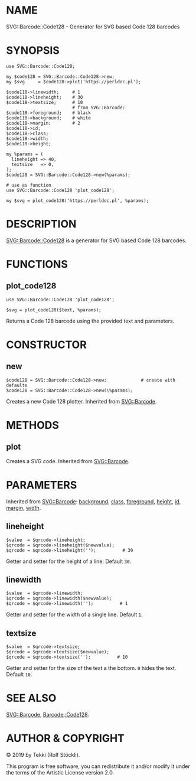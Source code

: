 # NAME

SVG::Barcode::Code128 - Generator for SVG based Code 128 barcodes

# SYNOPSIS

    use SVG::Barcode::Code128;

    my $code128 = SVG::Barcode::Code128->new;
    my $svg     = $code128->plot('https://perldoc.pl');

    $code118->linewidth;     # 1
    $code118->lineheight;    # 30
    $code118->textsize;      # 10
                             # from SVG::Barcode:
    $code118->foreground;    # black
    $code118->background;    # white
    $code118->margin;        # 2
    $code118->id;
    $code118->class;
    $code118->width;
    $code118->height;

    my %params = (
      lineheight => 40,
      textsize   => 0,
    );
    $code128 = SVG::Barcode::Code128->new(%params);

    # use as function
    use SVG::Barcode::Code128 'plot_code128';

    my $svg = plot_code128('https://perldoc.pl', %params);

# DESCRIPTION

[SVG::Barcode::Code128](https://metacpan.org/pod/SVG::Barcode::Code128) is a generator for SVG based Code 128 barcodes.

# FUNCTIONS

## plot\_code128

    use SVG::Barcode::Code128 'plot_code128';

    $svg = plot_code128($text, %params);

Returns a Code 128 barcode using the provided text and parameters.

# CONSTRUCTOR

## new

    $code128 = SVG::Barcode::Code128->new;             # create with defaults
    $code128 = SVG::Barcode::Code128->new(\%params);

Creates a new Code 128 plotter. Inherited from [SVG::Barcode](https://metacpan.org/pod/SVG::Barcode#new).

# METHODS

## plot

Creates a SVG code. Inherited from [SVG::Barcode](https://metacpan.org/pod/SVG::Barcode#plot).

# PARAMETERS

Inherited from [SVG::Barcode](https://metacpan.org/pod/SVG::Barcode):
[background](https://metacpan.org/pod/SVG::Barcode#background),
[class](https://metacpan.org/pod/SVG::Barcode#class),
[foreground](https://metacpan.org/pod/SVG::Barcode#foreground),
[height](https://metacpan.org/pod/SVG::Barcode#height),
[id](https://metacpan.org/pod/SVG::Barcode#id),
[margin](https://metacpan.org/pod/SVG::Barcode#margin),
[width](https://metacpan.org/pod/SVG::Barcode#width).

## lineheight

    $value  = $qrcode->lineheight;
    $qrcode = $qrcode->lineheight($newvalue);
    $qrcode = $qrcode->lineheight('');          # 30

Getter and setter for the height of a line. Default `30`.

## linewidth

    $value  = $qrcode->linewidth;
    $qrcode = $qrcode->linewidth($newvalue);
    $qrcode = $qrcode->linewidth('');          # 1

Getter and setter for the width of a single line. Default `1`.

## textsize

    $value  = $qrcode->textsize;
    $qrcode = $qrcode->textsize($newvalue);
    $qrcode = $qrcode->textsize('');          # 10

Getter and setter for the size of the text a the bottom. `0` hides the text. Default `10`.

# SEE ALSO

[SVG::Barcode](https://metacpan.org/pod/SVG::Barcode), [Barcode::Code128](https://metacpan.org/pod/Barcode::Code128).

# AUTHOR & COPYRIGHT

© 2019 by Tekki (Rolf Stöckli).

This program is free software, you can redistribute it and/or modify it under the terms of the Artistic License version 2.0.
